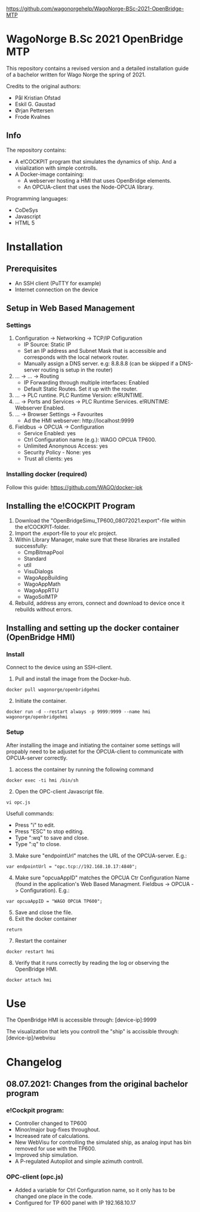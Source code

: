 https://github.com/wagonorgehelp/WagoNorge-BSc-2021-OpenBridge-MTP

# WagoNorge B.Sc 2021 OpenBridge MTP
This repository contains a revised version and a detailed installation guide of a bachelor written for Wago Norge the spring of 2021. 

Credits to the original authors:
   - Pål Kristian Ofstad
   - Eskil G. Gaustad
   - Ørjan Pettersen
   - Frode Kvalnes
    
## Info
The repository contains:
   - A e!COCKPIT program that simulates the dynamics of ship. And a visialization with simple controlls. 
   - A Docker-image containing:
      - A webserver hosting a HMI that uses OpenBridge elements. 
      - An OPCUA-client that uses the Node-OPCUA library.

Programming languages:
   - CoDeSys
   - Javascript
   - HTML 5

# Installation

## Prerequisites
- An SSH client (PuTTY for example)
- Internet connection on the device


## Setup in Web Based Management
### Settings
1. Configuration -> Networking -> TCP/IP Cofiguration
      - IP Source: Static IP
      - Set an IP address and Subnet Mask that is accessible and corresponds with the local network router. 
      - Manually assign a DNS server. e.g: 8.8.8.8 (can be skipped if a DNS-server routing is setup in the router)
2. ... -> ... -> Routing
      - IP Forwarding through multiple interfaces: Enabled
      - Default Static Routes. Set it up with the router. 
3. ... -> PLC runtine. PLC Runtime Version: e!RUNTIME. 
4. ... -> Ports and Services -> PLC Runtime Services. e!RUNTIME: Webserver Enabled. 
5. ... -> Browser Settings -> Favourites 
      - Ad the HMI webserver: http://localhost:9999
6. Fieldbus -> OPCUA -> Configuration
      - Service Enabled: yes
      - Ctrl Configuration name (e.g.): WAGO OPCUA TP600.
      - Unlimited Anonynous Access: yes
      - Security Policy - None: yes
      - Trust all clients: yes



### Installing docker (required)

Follow this guide: https://github.com/WAGO/docker-ipk

## Installing the e!COCKPIT Program
1. Download the "OpenBridgeSimu_TP600_08072021.export"-file within the e!COCKPIT-folder.
2. Import the .export-file to your e!c project. 
3. Within Library Manager, make sure that these libraries are installed successfully:
      - CmpBitmapPool
      - Standard
      - util
      - VisuDialogs
      - WagoAppBuilding
      - WagoAppMath
      - WagoAppRTU
      - WagoSolMTP
4. Rebuild, address any errors, connect and download to device once it rebuilds without errors. 

## Installing and setting up the docker container (OpenBridge HMI)

### Install
Connect to the device using an SSH-client. 
 1. Pull and install the image from the Docker-hub.
 ```
 docker pull wagonorge/openbridgehmi
 ```
 2. Initiate the container. 
  ```
 docker run -d --restart always -p 9999:9999 --name hmi wagonorge/openbridgehmi
 ```
### Setup
After installing the image and initiating the container some settings will propably need to be adjustet for the OPCUA-client to communicate with OPCUA-server correctly. 
1. access the container by running the following command
```
docker exec -ti hmi /bin/sh
```
2. Open the OPC-client Javascript file. 
```
vi opc.js
```
Usefull commands:
 - Press "i" to edit.
 - Press "ESC" to stop editing. 
 - Type ":wq" to save and close. 
 - Type ":q" to close. 
 
3. Make sure "endpointUrl" matches the URL of the OPCUA-server. E.g.: 
```
var endpointUrl = "opc.tcp://192.168.10.17:4840";
```
4. Make sure "opcuaAppID" matches the OPCUA Ctr Configuration Name (found in the application's Web Based Managment. Fieldbus -> OPCUA -> Configuration). E.g.:
```
var opcuaAppID = "WAGO OPCUA TP600";
```
5. Save and close the file. 
6. Exit the docker container
```
return
```
7. Restart the container
```
docker restart hmi
```
8. Verify that it runs correctly by reading the log or observing the OpenBridge HMI. 
```
docker attach hmi
```
# Use
The OpenBridge HMI is accessible through: [device-ip]:9999

The visualization that lets you controll the "ship" is accissible through: [device-ip]/webvisu


# Changelog

## 08.07.2021: Changes from the original bachelor program
### e!Cockpit program: 
- Controller changed to TP600
- Minor/major bug-fixes throughout. 
- Increased rate of calculations.
- New WebVisu for controlling the simulated ship, as analog input has bin removed for use with the TP600.
- Improved ship simulation.
- A P-regulated Autopilot and simple azimuth controll. 
### OPC-client (opc.js)
- Added a variable for Ctrl Configuration name, so it only has to be changed one place in the code. 
- Configured for TP 600 panel with IP 192.168.10.17


